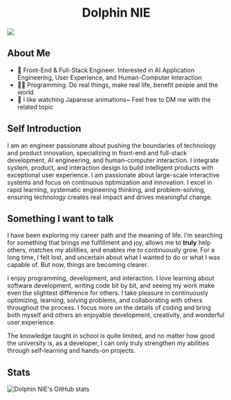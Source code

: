 # <div align="center">Dolphin NIE</div>

![](https://api.visitorbadge.io/api/VisitorHit?user=NYH-Dolphin&repo=github-visitors-badge&countColor=%57068c)

## About Me

- 💼 Front-End & Full-Stack Engineer. Interested in AI Application Engineering, User Experience, and Human-Computer Interaction
- 👩‍💻 Programming. Do real things, make real life, benefit people and the world
- 🙂 I like watching Japanese animations~ Feel free to DM me with the related topic

## Self Introduction

I am an engineer passionate about pushing the boundaries of technology and product innovation, specializing in front-end and full-stack development, AI engineering, and human-computer interaction. I integrate system, product, and interaction design to build intelligent products with exceptional user experience. I am passionate about large-scale interactive systems and focus on continuous optimization and innovation. I excel in rapid learning, systematic engineering thinking, and problem-solving, ensuring technology creates real impact and drives meaningful change.

## Something I want to talk

I have been exploring my career path and the meaning of life. I’m searching for something that brings me fulfillment and joy, allows me to **truly** help others, matches my abilities, and enables me to continuously grow. For a long time, I felt lost, and uncertain about what I wanted to do or what I was capable of. But now, things are becoming clearer.

I enjoy programming, development, and interaction. I love learning about software development, writing code bit by bit, and seeing my work make even the slightest difference for others. I take pleasure in continuously optimizing, learning, solving problems, and collaborating with others throughout the process. I focus more on the details of coding and bring both myself and others an enjoyable development, creativity, and wonderful user experience.

The knowledge taught in school is quite limited, and no matter how good the university is, as a developer, I can only truly strengthen my abilities through self-learning and hands-on projects.


## Stats
![Dolphin NIE's GitHub stats](https://github-readme-stats.vercel.app/api?username=NYH-Dolphin&count_private=true&show_icons=true&theme=swift)





